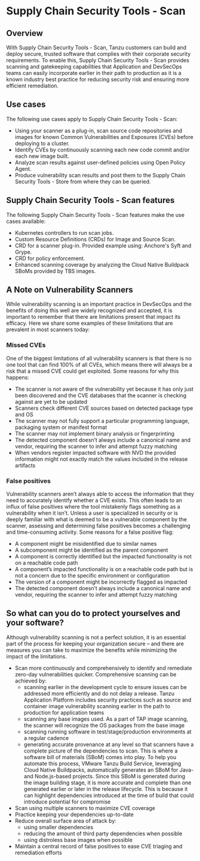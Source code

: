 # Supply Chain Security Tools - Scan

## <a id="overview"></a>Overview

With Supply Chain Security Tools - Scan, Tanzu customers can build and deploy secure, trusted software that complies with their corporate security requirements. To enable this, Supply Chain Security Tools - Scan provides scanning and gatekeeping capabilities that Application and DevSecOps teams can easily incorporate earlier in their path to production as it is a known industry best practice for reducing security risk and ensuring more efficient remediation.

## <a id="use-cases"></a>Use cases

The following use cases apply to Supply Chain Security Tools - Scan:

* Using your scanner as a plug-in, scan source code repositories and images for known Common Vulnerabilities and Exposures (CVEs) before deploying to a cluster.
* Identify CVEs by continuously scanning each new code commit and/or each new image built.
* Analyze scan results against user-defined policies using Open Policy Agent.
* Produce vulnerability scan results and post them to the Supply Chain Security Tools - Store from where they can be queried.

## <a id="scst-scan-feat"></a>Supply Chain Security Tools - Scan features

The following Supply Chain Security Tools - Scan features make the use cases available:

* Kubernetes controllers to run scan jobs.
* Custom Resource Definitions (CRDs) for Image and Source Scan.
* CRD for a scanner plug-in. Provided example using: Anchore's Syft and Grype.
* CRD for policy enforcement.
* Enhanced scanning coverage by analyzing the Cloud Native Buildpack SBoMs provided by TBS images.

## <a id="scst-scan-note"></a>A Note on Vulnerability Scanners
While vulnerability scanning is an important practice in DevSecOps and the benefits of doing this well are widely recognized and accepted, it is important to remember that there are limitations present that impact its efficacy. Here we share some examples of these limitations that are prevalent in most scanners today:

### <a id="missed-cves"></a>Missed CVEs
One of the biggest limitations of all vulnerability scanners is that there is no one tool that can find 100% of all CVEs, which means there will always be a risk that a missed CVE could get exploited. Some reasons for why this happens:
- The scanner is not aware of the vulnerability yet because it has only just been discovered and the CVE databases that the scanner is checking against are yet to be updated
- Scanners check different CVE sources based on detected package type and OS
- The scanner may not fully support a particular programming language, packaging system or manifest format
- The scanner may not implement binary analysis or fingerprinting
- The detected component doesn’t always include a canonical name and vendor, requiring the scanner to infer and attempt fuzzy matching
- When vendors register impacted software with NVD the provided information might not exactly match the values included in the release artifacts

### <a id="false-positives"></a>False positives
Vulnerability scanners aren’t always able to access the information that they need to accurately identify whether a CVE exists. This often leads to an influx of false positives where the tool mistakenly flags something as a vulnerability when it isn’t. Unless a user is specialized in security or is deeply familiar with what is deemed to be a vulnerable component by the scanner, assessing and determining false positives becomes a challenging and time-consuming activity. Some reasons for a false positive flag:
- A component might be misidentified due to similar names
- A subcomponent might be identified as the parent component
- A component is correctly identified but the impacted functionality is not on a reachable code path
- A component’s impacted functionality is on a reachable code path but is not a concern due to the specific environment or configuration
- The version of a component might be incorrectly flagged as impacted
- The detected component doesn’t always include a canonical name and vendor, requiring the scanner to infer and attempt fuzzy matching

## <a id="protect-software"></a>So what can you do to protect yourselves and your software?
Although vulnerability scanning is not a perfect solution, it is an essential part of the process for keeping your organization secure – and there are measures you can take to maximize the benefits while minimizing the impact of the limitations.

- Scan more continuously and comprehensively to identify and remediate zero-day vulnerabilities quicker. Comprehensive scanning can be achieved by:
    - scanning earlier in the development cycle to ensure issues can be addressed more efficiently and do not delay a release. Tanzu Application Platform includes security practices such as source and container image vulnerability scanning earlier in the path to production for application teams
    - scanning any base images used. As a part of TAP image scanning, the scanner will recognize the OS packages from the base image
    - scanning running software in test/stage/production environments at a regular cadence
    - generating accurate provenance at any level so that scanners have a complete picture of the dependencies to scan. This is where a software bill of materials (SBoM) comes into play. To help you automate this process, VMware Tanzu Build Service, leveraging Cloud Native Buildpacks, automatically generates an SBoM for Java- and Node.js-based projects. Since this SBoM is generated during the image building stage, it is more accurate and complete than one generated earlier or later in the release lifecycle. This is because it can highlight dependencies introduced at the time of build that could introduce potential for compromise
- Scan using multiple scanners to maximize CVE coverage
- Practice keeping your dependencies up-to-date
- Reduce overall surface area of attack by:
  - using smaller dependencies
  - reducing the amount of third party dependencies when possible
  - using distroless base images when possible
- Maintain a central record of false positives to ease CVE triaging and remediation efforts